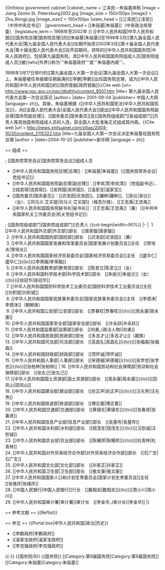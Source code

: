 {{Infobox government cabinet
|cabinet_name            = 江泽民－朱镕基体制
|image                   = Jiang Zemin St. Petersburg2002.jpg
|image_size              = 150x150px
|image2                  = Zhu_Rongji.jpg
|image_size2             = 150x150px
|state_head              = [[江泽民|江泽民]]（中共中央总书记）
|government_head         = [[朱镕基|朱镕基]]（中央政治局常委）
|legislature_term        = 1998年至2002年
}}
[[中华人民共和国|中华人民共和国]][[国务院总理|国务院总理]]的[[朱镕基|朱镕基]]在1998年3月[[第九届全国人民代表大会|第九届全国人民代表大会]]任期开始至2003年3月[[第十届全国人民代表大会|第十届全国人民代表大会]]召开前期间，领导的[[中华人民共和国国务院|中央人民政府]]，包括第九届国务院，其[[中华人民共和国国务院组成人员|国务院组成人员]]被{{who|外界}}称为'''朱镕基政府'''或'''朱镕基内阁'''。

1998年3月17日举行的[[第九届全国人大第一次会议|第九届全国人大第一次会议]]上，朱镕基被任命接替任期届满的[[李鹏|李鹏]]出任国务院总理，成为[[中华人民共和国|中华人民共和国]]的[[政府首脑|政府首脑]]<ref>{{Cite web |url= http://www.npc.gov.cn/npc/dbdhhy/content_9507.htm |title= 第九届全国人民代表大会第一次会议简况 |author= |date= 2001-09-04 |publisher= 中国人大网 |language= zh}}</ref>。其後，朱镕基根据《[[中华人民共和国宪法|中华人民共和国宪法]]》，向[[全国人民代表大会|全国人民代表大会]]提出[[中华人民共和国国务院副总理|国务院副总理]]、[[国务委员|国务委员]]及[[国务院组成部门|各组成部门]]负责人等其他国务院组成人员的人选，获全国人大批准後正式组成其内阁。<ref>{{Cite web |url = http://news.xinhuanet.com/ziliao/2004-10/20/content_2115322.htm |title=九届全国人大第一次会议决定朱镕基任国务院总理 |author = |date=2004-10-20 |publisher=新华网 |language = zh}}</ref>

== 组成 ==

; [[国务院常务会议|国务院常务会议]]组成人员
* [[中华人民共和国国务院总理|总理]]：[[朱镕基|朱镕基]]（[[国务院常务会议|党组书记]]）
* [[中华人民共和国国务院副总理|副总理]]：[[李岚清|李岚清]]（党组副书记）、[[钱其琛|钱其琛]]、[[吴邦国|吴邦国]]、[[温家宝|温家宝]]
* [[国务委员|国务委员]]：[[迟浩田|迟浩田]]、[[羅幹|羅幹]]、[[吴仪|吴仪]]（女）、[[司马义·艾买提|司马义·艾买提]]（维吾尔族）、[[王忠禹|王忠禹]]
* [[中华人民共和国国务院秘书长|秘书长]]：[[王忠禹|王忠禹]]（兼）（[[中共中央国家机关工作委员会|机关党组书记]]）

; [[国务院组成部门|国务院组成部门]]负责人
{{col-begin|width=90%}}
|-
|
 1. [[中华人民共和国外交部|外交部]]部长　[[唐家璇|唐家璇]]<br />
 2. [[中华人民共和国国防部|国防部]]部长　[[迟浩田|迟浩田]]（兼）<br />
 3. [[中华人民共和国国家发展和改革委员会|国家发展计划委员会]]主任　[[曾培炎|曾培炎]]<br />
 4. [[中华人民共和国国家经济贸易委员会|国家经济贸易委员会]]主任　[[盛华仁|盛华仁]]{{to}}[[李荣融|李荣融]]<br />
 5. [[中华人民共和国教育部|教育部]]部长　[[陈至立|陈至立]]（女）<br />
 6. [[中华人民共和国科学技术部|科学技术部]]部长　[[朱丽兰|朱丽兰]]（女）{{to}}[[徐冠华|徐冠华]]<br />
 7. [[中华人民共和国国防科学技术工业委员会|国防科学技术工业委员会]]主任　[[刘积斌|刘积斌]]<br />
 8. [[中华人民共和国国家民族事务委员会|国家民族事务委员会]]主任　[[李德洙|李德洙]]（朝鮮族）<br />
 9. [[中华人民共和国公安部|公安部]]部长　[[贾春旺|贾春旺]]{{to}}[[周永康|周永康]]<br />
10. [[中华人民共和国国家安全部|国家安全部]]部长　[[许永跃|许永跃]]<br />
11. [[中华人民共和国监察部|监察部]]部长　[[何勇_(政治人物)|何勇]]<br />
12. [[中华人民共和国民政部|民政部]]部长　[[多吉才让|多吉才让]]（藏族）<br />
13. [[中华人民共和国司法部|司法部]]部长　[[高昌礼|高昌礼]]{{to}}[[张福森|张福森]]<br />
14. [[中华人民共和国财政部|财政部]]部长　[[项怀诚|项怀诚]]<br />
15. [[中华人民共和国人事部|人事部]]部长　[[宋德福|宋德福]]{{to}}[[张学忠|张学忠]]{{to}}[[张柏林|张柏林]]
|
16. [[中华人民共和国劳动和社会保障部|劳动和社会保障部]]部长　[[张左己|张左己]]<br />
17. [[中华人民共和国国土资源部|国土资源部]]部长　[[周永康|周永康]]{{to}}[[田凤山|田凤山]]<br />
18. [[中华人民共和国建设部|建设部]]部长　[[俞正声|俞正声]]{{to}}[[汪光焘|汪光焘]]<br />
19. [[中华人民共和国铁道部|铁道部]]部长　[[傅志寰|傅志寰]]<br />
20. [[中华人民共和国交通部|交通部]]部长　[[黄镇东|黄镇东]]{{to}}[[张春贤|张春贤]]<br />
21. [[中华人民共和国信息产业部|信息产业部]]部长　[[吴基传|吴基传]]<br />
22. [[中华人民共和国水利部|水利部]]部长　[[钮茂生|钮茂生]]{{to}}[[汪恕诚|汪恕诚]]<br />
23. [[中华人民共和国农业部|农业部]]部长　[[陈耀邦|陈耀邦]]{{to}}[[杜青林|杜青林]]<br />
24. [[中华人民共和国对外贸易经济合作部|对外贸易经济合作部]]部长　[[石广生|石广生]]<br />
25. [[中华人民共和国文化部|文化部]]部长　[[孙家正|孙家正]]<br />
26. [[中华人民共和国卫生部|卫生部]]部长　[[張文康|張文康]]<br />
27. [[中华人民共和国国家人口和计划生育委员会|国家计划生育委员会]]主任　[[张维庆|张维庆]]<br />
28. [[中国人民银行|中国人民银行]]行长　[[戴相龙|戴相龙]]{{to}}[[周小川|周小川]]<br />
29. [[中华人民共和国审计署|审计署]]审计长　[[李金华_(审计长)|李金华]]
|}

== 参考文献 ==
{{Reflist}}

== 参见 ==
{{Portal box|中华人民共和国|政治|历史}}
* [[李鹏政府|李鹏政府]]
* [[温家宝政府|温家宝政府]]
* [[李克强政府|李克强政府]]

{{-}}
{{国务院/9}}
{{国务院}}
[[Category:第9届国务院|Category:第9届国务院]]
[[Category:朱镕基|Category:朱镕基]]